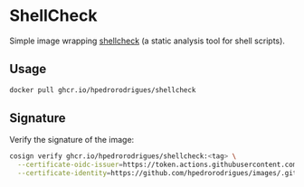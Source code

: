 # ShellCheck

Simple image wrapping [shellcheck] (a static analysis tool for shell scripts).

## Usage

```bash
docker pull ghcr.io/hpedrorodrigues/shellcheck
```

## Signature

Verify the signature of the image:

```bash
cosign verify ghcr.io/hpedrorodrigues/shellcheck:<tag> \
  --certificate-oidc-issuer=https://token.actions.githubusercontent.com \
  --certificate-identity=https://github.com/hpedrorodrigues/images/.github/workflows/shared_publish.yml@refs/heads/main
```

[shellcheck]: https://www.shellcheck.net

